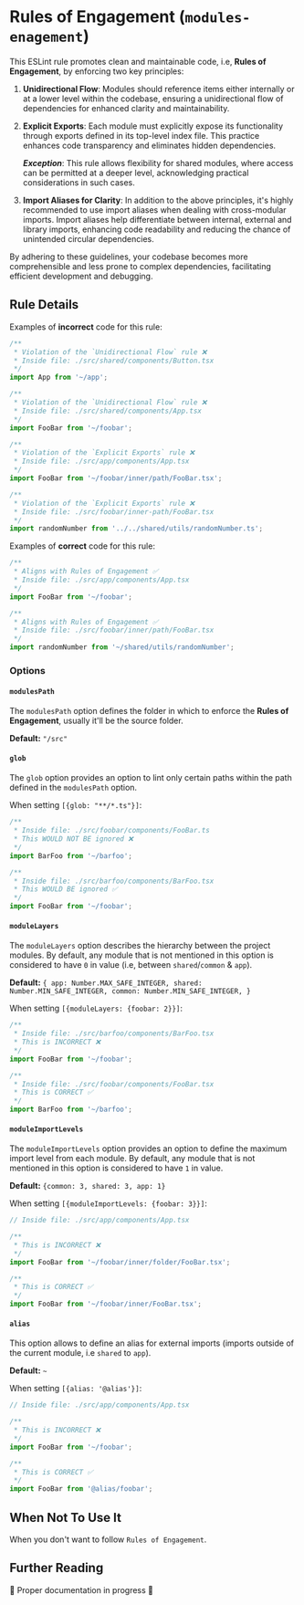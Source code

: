 # Rules of Engagement (`modules-enagement`)

This ESLint rule promotes clean and maintainable code, i.e, **Rules of Engagement**, by enforcing two key principles:

1. **Unidirectional Flow**: Modules should reference items either internally or at a lower level within the codebase, ensuring a unidirectional flow of dependencies for enhanced clarity and maintainability.

2. **Explicit Exports**: Each module must explicitly expose its functionality through exports defined in its top-level index file. This practice enhances code transparency and eliminates hidden dependencies.

   **_Exception_**: This rule allows flexibility for shared modules, where access can be permitted at a deeper level, acknowledging practical considerations in such cases.

3. **Import Aliases for Clarity**: In addition to the above principles, it's highly recommended to use import aliases when dealing with cross-modular imports. Import aliases help differentiate between internal, external and library imports, enhancing code readability and reducing the chance of unintended circular dependencies.

By adhering to these guidelines, your codebase becomes more comprehensible and less prone to complex dependencies, facilitating efficient development and debugging.

## Rule Details

Examples of **incorrect** code for this rule:

```ts
/**
 * Violation of the `Unidirectional Flow` rule ❌
 * Inside file: ./src/shared/components/Button.tsx
 */
import App from '~/app';

/**
 * Violation of the `Unidirectional Flow` rule ❌
 * Inside file: ./src/shared/components/App.tsx
 */
import FooBar from '~/foobar';

/**
 * Violation of the `Explicit Exports` rule ❌
 * Inside file: ./src/app/components/App.tsx
 */
import FooBar from '~/foobar/inner/path/FooBar.tsx';

/**
 * Violation of the `Explicit Exports` rule ❌
 * Inside file: ./src/foobar/inner-path/FooBar.tsx
 */
import randomNumber from '../../shared/utils/randomNumber.ts';
```

Examples of **correct** code for this rule:

```js
/**
 * Aligns with Rules of Engagement ✅
 * Inside file: ./src/app/components/App.tsx
 */
import FooBar from '~/foobar';

/**
 * Aligns with Rules of Engagement ✅
 * Inside file: ./src/foobar/inner/path/FooBar.tsx
 */
import randomNumber from '~/shared/utils/randomNumber';
```

### Options

#### `modulesPath`

The `modulesPath` option defines the folder in which to enforce the **Rules of Engagement**, usually it'll be the source folder.

**Default:** `"/src"`

#### `glob`

The `glob` option provides an option to lint only certain paths within the path defined in the `modulesPath` option.

When setting `[{glob: "**/*.ts"}]`:

```ts
/**
 * Inside file: ./src/foobar/components/FooBar.ts
 * This WOULD NOT BE ignored ❌
 */
import BarFoo from '~/barfoo';

/**
 * Inside file: ./src/barfoo/components/BarFoo.tsx
 * This WOULD BE ignored ✅
 */
import FooBar from '~/foobar';
```

#### `moduleLayers`

The `moduleLayers` option describes the hierarchy between the project modules. By default, any module that is not mentioned in this option is considered to have `0` in value (i.e, between `shared`/`common` & `app`).

**Default:** `{
  app: Number.MAX_SAFE_INTEGER,
  shared: Number.MIN_SAFE_INTEGER,
  common: Number.MIN_SAFE_INTEGER,
}`

When setting `[{moduleLayers: {foobar: 2}}]`:

```ts
/**
 * Inside file: ./src/barfoo/components/BarFoo.tsx
 * This is INCORRECT ❌
 */
import FooBar from '~/foobar';

/**
 * Inside file: ./src/foobar/components/FooBar.tsx
 * This is CORRECT ✅
 */
import BarFoo from '~/barfoo';
```

#### `moduleImportLevels`

The `moduleImportLevels` option provides an option to define the maximum import level from each module. By default, any module that is not mentioned in this option is considered to have `1` in value.

**Default:** `{common: 3, shared: 3, app: 1}`

When setting `[{moduleImportLevels: {foobar: 3}}]`:

```ts
// Inside file: ./src/app/components/App.tsx

/**
 * This is INCORRECT ❌
 */
import FooBar from '~/foobar/inner/folder/FooBar.tsx';

/**
 * This is CORRECT ✅
 */
import FooBar from '~/foobar/inner/FooBar.tsx';
```

#### `alias`

This option allows to define an alias for external imports (imports outside of the current module, i.e `shared` to `app`).

**Default:** `~`

When setting `[{alias: '@alias'}]`:

```ts
// Inside file: ./src/app/components/App.tsx

/**
 * This is INCORRECT ❌
 */
import FooBar from '~/foobar';

/**
 * This is CORRECT ✅
 */
import FooBar from '@alias/foobar';
```

## When Not To Use It

When you don't want to follow `Rules of Engagement`.

## Further Reading

🚧 Proper documentation in progress 🚧
